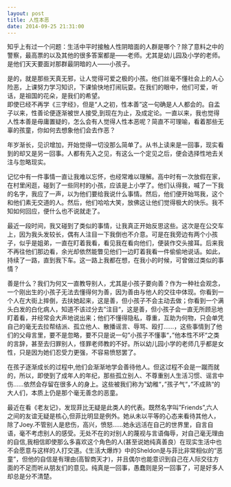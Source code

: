 ```yaml
---
layout: post
title: 人性本恶
date: 2014-09-25 21:31:00
---
```


<p>
知乎上有过一个问题：生活中平时接触人性阴暗面的人群是哪个？除了意料之中的警察，最高票的以及其他的很多答案都是——老师。尤其是幼儿园及小学的老师。是他们天天要面对那群最阴暗的人——小孩子。

<!--more-->
是的，就是那些天真无邪，让人觉得可爱之极的小孩。他们丝毫不懂社会上的人心险恶，上课努力学习知识，下课愉快地打闹玩耍。在我们的眼中，他们可爱，听话，是祖国的花朵，是我们的希望。  
即使已经不再学《三字经》，但是“人之初，性本善”这一句确是人人都会的。自孟子以来，性善论便逐渐被世人接受,到现在为止，及成定论。一直以来，我也觉得人性本善是毋庸置疑的，怎么会有人觉得人性本恶呢？简直不可理喻，看着那些无辜的孩童，你如何去想象他们会去作恶？

年岁渐长，见识增加，开始觉得一切没那么简单了。从书上读来是一回事，现实看到的却又是另一回事。人都有先入之见，有这么一个定见之后，便会选择性地去关注与忽略现实。

记忆中有一件事情一直让我难以忘怀，也经常难以理解。高中时有一次放假在家，在村里闲逛，碰到了一些同村的小孩，应该是上小学了。他们认得我，喊了一下我的名字，我应了一声，以为他们要给我说什么事情。然后，他们便开始骂我，这个和他们素无交道的人。然后，他们哈哈大笑，放佛这让他们觉得极大的快乐。我不知如何回应，便什么也不说就走了。

最近一段时间，我又碰到了类似的事情，让我真正开始反思这些。这次是在公交车上，因为我头发较长，偶有人注目一下我倒也不介意。可是在我旁边有两个小孩子，似乎是姐弟，一直在盯着我看，看见我在看向他们，便装作交头接耳。后来我不再往他们那边看，余光却依然能瞥见他们一边盯着我看一件偷偷地说话。如此，持续了一路，直到我下车。这一路上我都在想，在我小的时候，可曾做过类似的事情？

善是什么？我们为何又一直教导别人，尤其是小孩子要向善？作为一种社会观念，一个刚出生的小孩子无法去懂得何为善，因为善由与他人的交往中体现。你看到一个人在大街上摔倒，去扶她起来，这是善，但小孩子不会主动去做；你看到一个满头白发的白化病人，知道不该过分去”注目“，这是善，但小孩子会一直无所顾忌地盯着看，并经常会大声地说出来；他们不懂得隐私，尊重，互助为何物，只会单凭自己的毫无去拉帮结派、孤立他人、散播谣言、辱骂、殴打……，这些事情到了他们的父母言里，要不是忽略，要不只是说一句”小孩子不懂事“，”他本性不坏“之类的言辞，甚至去归罪别人，怪罪老师教的不好。所以幼儿园小学的老师几乎都是女性，只是因为她们忍受力更强，不容易愤怒罢了。

在孩子逐渐成长的过程中,他们会渐渐地学会善待他人。但这过程不会是一蹴而就的，所以，即使到了成年人的年纪，那些孤立别人、不尊重别人生活习惯、谣言中伤……依然会存留在很多人的身上。这些被我们称为”幼稚“，”孩子气“，”不成熟“的大人们，本质上仍是那个毫无善念的恶童。

最近在看《老友记》，发现菲比无疑是此类人的代表。既然名字叫”Friends”,六人之间的友谊无疑是核心,但菲比明显是例外。她从未以平等的心态来看待其他人，除了Joey.不管别人是悲伤，高兴，愤怒……她永远活在自己的世界里，自言自语，毫不考虑别人的感受。无处不在的对别人的蔑视与言语侮辱，对自己毫无理由的自信,我相信即使那么多喜欢这个角色的人(甚至说她纯真善良）在现实生活中也不会愿意与这样的人打交道。《生活大爆炸》中的Sheldon是与菲比非常相似的“恶童”，但他的自信是有理由(高智商天才)，并且偶尔也能意识到自己在人际交往方面的不足而听从朋友们的意见。纯真是一回事，愚蠢则是另一回事了，可是好多人却总是分不清楚。

</p>
